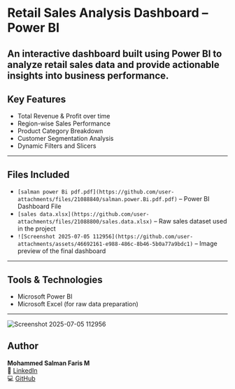 # Retail Sales Analysis Dashboard – Power BI

An interactive dashboard built using Power BI to analyze retail sales data and provide actionable insights into business performance.
---

## Key Features

- Total Revenue & Profit over time
- Region-wise Sales Performance
- Product Category Breakdown
- Customer Segmentation Analysis
- Dynamic Filters and Slicers

---

## Files Included

- `[salman power Bi pdf.pdf](https://github.com/user-attachments/files/21088840/salman.power.Bi.pdf.pdf)` – Power BI Dashboard File
- `[sales data.xlsx](https://github.com/user-attachments/files/21088800/sales.data.xlsx)` – Raw sales dataset used in the project
- `![Screenshot 2025-07-05 112956](https://github.com/user-attachments/assets/46692161-e988-486c-8b46-5b0a77a9bdc1)` – Image preview of the final dashboard
---

## Tools & Technologies

- Microsoft Power BI
- Microsoft Excel (for raw data preparation)

---
![Screenshot 2025-07-05 112956](https://github.com/user-attachments/assets/ea233558-8cce-4be5-9f50-1b8bb1f5f10d)

## Author

**Mohammed Salman Faris M**  
🔗 [LinkedIn](https://www.linkedin.com/in/MohdSalmanFaris)  
💻 [GitHub](https://github.com/sallu777)
